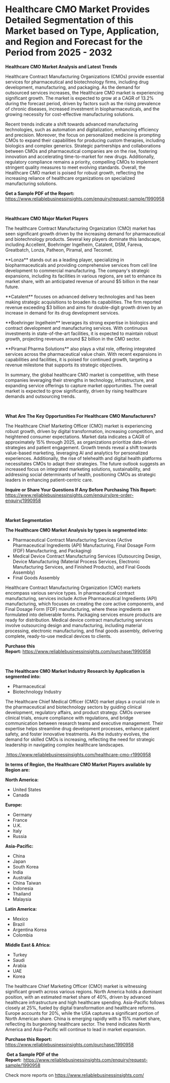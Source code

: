 <p><h1>Healthcare CMO Market Provides Detailed Segmentation of this Market based on Type, Application, and Region and Forecast for the Period from 2025 - 2032</h1></p><p><strong>Healthcare CMO Market Analysis and Latest Trends</strong></p>
<p><p>Healthcare Contract Manufacturing Organizations (CMOs) provide essential services for pharmaceutical and biotechnology firms, including drug development, manufacturing, and packaging. As the demand for outsourced services increases, the Healthcare CMO market is experiencing significant growth. The market is expected to grow at a CAGR of 13.2% during the forecast period, driven by factors such as the rising prevalence of chronic diseases, increased investment in biopharmaceuticals, and the growing necessity for cost-effective manufacturing solutions.</p><p>Recent trends indicate a shift towards advanced manufacturing technologies, such as automation and digitalization, enhancing efficiency and precision. Moreover, the focus on personalized medicine is prompting CMOs to expand their capabilities for producing custom therapies, including biologics and complex generics. Strategic partnerships and collaborations between CMOs and pharmaceutical companies are on the rise, fostering innovation and accelerating time-to-market for new drugs. Additionally, regulatory compliance remains a priority, compelling CMOs to implement stringent quality measures to meet evolving standards. Overall, the Healthcare CMO market is poised for robust growth, reflecting the increasing reliance of healthcare organizations on specialized manufacturing solutions.</p></p>
<p><strong>Get a Sample PDF of the Report:&nbsp;</strong> <a href="https://www.reliablebusinessinsights.com/enquiry/request-sample/1990958?utm_campaign=2735&utm_medium=2&utm_source=Github&utm_content=ia&utm_term=03032025&utm_id=healthcare-cmo">https://www.reliablebusinessinsights.com/enquiry/request-sample/1990958</a></p>
<p>&nbsp;</p>
<p><strong>Healthcare CMO Major Market Players</strong></p>
<p><p>The healthcare Contract Manufacturing Organization (CMO) market has seen significant growth driven by the increasing demand for pharmaceutical and biotechnology products. Several key players dominate this landscape, including Accellent, Boehringer Ingelheim, Catalent, DSM, Fareva, Greatbatch, Lonza, Patheon, Piramal, and Tecomet.</p><p>**Lonza** stands out as a leading player, specializing in biopharmaceuticals and providing comprehensive services from cell line development to commercial manufacturing. The company's strategic expansions, including its facilities in various regions, are set to enhance its market share, with an anticipated revenue of around $5 billion in the near future.</p><p>**Catalent** focuses on advanced delivery technologies and has been making strategic acquisitions to broaden its capabilities. The firm reported revenue exceeding $3 billion and aims for double-digit growth driven by an increase in demand for its drug development services.</p><p>**Boehringer Ingelheim** leverages its strong expertise in biologics and contract development and manufacturing services. With continuous investments in state-of-the-art facilities, it is expected to maintain robust growth, projecting revenues around $2 billion in the CMO sector.</p><p>**Piramal Pharma Solutions** also plays a vital role, offering integrated services across the pharmaceutical value chain. With recent expansions in capabilities and facilities, it is poised for continued growth, targeting a revenue milestone that supports its strategic objectives.</p><p>In summary, the global healthcare CMO market is competitive, with these companies leveraging their strengths in technology, infrastructure, and expanding service offerings to capture market opportunities. The overall market is expected to grow significantly, driven by rising healthcare demands and outsourcing trends.</p></p>
<p>&nbsp;</p>
<p><strong>What Are The Key Opportunities For Healthcare CMO Manufacturers?</strong></p>
<p><p>The Healthcare Chief Marketing Officer (CMO) market is experiencing robust growth, driven by digital transformation, increasing competition, and heightened consumer expectations. Market data indicates a CAGR of approximately 15% through 2025, as organizations prioritize data-driven strategies and patient engagement. Growth trends reveal a shift towards value-based marketing, leveraging AI and analytics for personalized experiences. Additionally, the rise of telehealth and digital health platforms necessitates CMOs to adapt their strategies. The future outlook suggests an increased focus on integrated marketing solutions, sustainability, and addressing social determinants of health, positioning CMOs as strategic leaders in enhancing patient-centric care.</p></p>
<p><strong>Inquire or Share Your Questions If Any Before Purchasing This Report:</strong> <a href="https://www.reliablebusinessinsights.com/enquiry/pre-order-enquiry/1990958?utm_campaign=2735&utm_medium=2&utm_source=Github&utm_content=ia&utm_term=03032025&utm_id=healthcare-cmo">https://www.reliablebusinessinsights.com/enquiry/pre-order-enquiry/1990958</a></p>
<p>&nbsp;</p>
<p><strong>Market Segmentation</strong></p>
<p><strong>The Healthcare CMO Market Analysis by types is segmented into:</strong></p>
<p><ul><li>Pharmaceutical Contract Manufacturing Services (Active Pharmaceutical Ingredients (API) Manufacturing, Final Dosage Form (FDF) Manufacturing, and Packaging)</li><li>Medical Device Contract Manufacturing Services (Outsourcing Design, Device Manufacturing (Material Process Services, Electronic Manufacturing Services, and Finished Products), and Final Goods Assembly)</li><li>Final Goods Assembly</li></ul></p>
<p><p>Healthcare Contract Manufacturing Organization (CMO) markets encompass various service types. In pharmaceutical contract manufacturing, services include Active Pharmaceutical Ingredients (API) manufacturing, which focuses on creating the core active components, and Final Dosage Form (FDF) manufacturing, where these ingredients are formulated into deliverable forms. Packaging services ensure products are ready for distribution. Medical device contract manufacturing services involve outsourcing design and manufacturing, including material processing, electronic manufacturing, and final goods assembly, delivering complete, ready-to-use medical devices to clients.</p></p>
<p><strong>Purchase this Report:&nbsp;</strong><a href="https://www.reliablebusinessinsights.com/purchase/1990958?utm_campaign=2735&utm_medium=2&utm_source=Github&utm_content=ia&utm_term=03032025&utm_id=healthcare-cmo">https://www.reliablebusinessinsights.com/purchase/1990958</a></p>
<p>&nbsp;</p>
<p><strong>The Healthcare CMO Market Industry Research by Application is segmented into:</strong></p>
<p><ul><li>Pharmaceutical</li><li>Biotechnology Industry</li></ul></p>
<p><p>The Healthcare Chief Medical Officer (CMO) market plays a crucial role in the pharmaceutical and biotechnology sectors by guiding clinical development, regulatory affairs, and product strategy. CMOs oversee clinical trials, ensure compliance with regulations, and bridge communication between research teams and executive management. Their expertise helps streamline drug development processes, enhance patient safety, and foster innovative treatments. As the industry evolves, the demand for skilled CMOs is increasing, reflecting the need for strategic leadership in navigating complex healthcare landscapes.</p></p>
<p><a href="https://www.reliablebusinessinsights.com/healthcare-cmo-r1990958?utm_campaign=2735&utm_medium=2&utm_source=Github&utm_content=ia&utm_term=03032025&utm_id=healthcare-cmo">&nbsp;https://www.reliablebusinessinsights.com/healthcare-cmo-r1990958</a></p>
<p><strong>In terms of Region, the Healthcare CMO Market Players available by Region are:</strong></p>
<p>
    <p> <strong> North America: </strong>
        <ul>
            <li>United States</li>
            <li>Canada</li>
        </ul>
        </p> 
    <p> <strong> Europe: </strong>
        <ul>
            <li>Germany</li>
            <li>France</li>
            <li>U.K.</li>
            <li>Italy</li>
            <li>Russia</li>
        </ul>
        </p> 
    <p> <strong> Asia-Pacific: </strong>
        <ul>
            <li>China</li>
            <li>Japan</li>
            <li>South Korea</li>
            <li>India</li>
            <li>Australia</li>
            <li>China Taiwan</li>
            <li>Indonesia</li>
            <li>Thailand</li>
            <li>Malaysia</li>
        </ul>
        </p> 
    <p> <strong> Latin America: </strong>
        <ul>
            <li>Mexico</li>
            <li>Brazil</li>
            <li>Argentina Korea</li>
            <li>Colombia</li>
        </ul>
        </p> 
    <p> <strong> Middle East & Africa: </strong>
        <ul>
            <li>Turkey</li>
            <li>Saudi</li>
            <li>Arabia</li>
            <li>UAE</li>
            <li>Korea</li>
        </ul>
    </p>
    </p>
<p><p>The healthcare Chief Marketing Officer (CMO) market is witnessing significant growth across various regions. North America holds a dominant position, with an estimated market share of 40%, driven by advanced healthcare infrastructure and high healthcare spending. Asia-Pacific follows closely at 25%, fueled by digital transformation and healthcare reforms. Europe accounts for 20%, while the USA captures a significant portion of North American share. China is emerging rapidly with a 15% market share, reflecting its burgeoning healthcare sector. The trend indicates North America and Asia-Pacific will continue to lead in market expansion.</p></p>
<p><strong>Purchase this Report: </strong><a href="https://www.reliablebusinessinsights.com/purchase/1990958?utm_campaign=2735&utm_medium=2&utm_source=Github&utm_content=ia&utm_term=03032025&utm_id=healthcare-cmo">https://www.reliablebusinessinsights.com/purchase/1990958</a></p>
<p>&nbsp;<strong>Get a Sample PDF of the Report:&nbsp;&nbsp;</strong><a href="https://www.reliablebusinessinsights.com/enquiry/request-sample/1990958?utm_campaign=2735&utm_medium=2&utm_source=Github&utm_content=ia&utm_term=03032025&utm_id=healthcare-cmo">https://www.reliablebusinessinsights.com/enquiry/request-sample/1990958</a></p>
<p><strong></strong></p>
<p>Check more reports on <a href="https://www.reliablebusinessinsights.com/?utm_campaign=2735&utm_medium=2&utm_source=Github&utm_content=ia&utm_term=03032025&utm_id=healthcare-cmo">https://www.reliablebusinessinsights.com/</a></p>